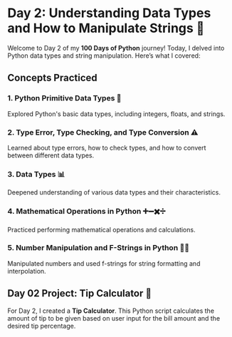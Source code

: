 # Day 2: Understanding Data Types and How to Manipulate Strings 🧩

Welcome to Day 2 of my **100 Days of Python** journey! Today, I delved into Python data types and string manipulation. Here’s what I covered:

## Concepts Practiced

### 1. Python Primitive Data Types 🔢
Explored Python's basic data types, including integers, floats, and strings.

### 2. Type Error, Type Checking, and Type Conversion ⚠️
Learned about type errors, how to check types, and how to convert between different data types.

### 3. Data Types 📊
Deepened understanding of various data types and their characteristics.

### 4. Mathematical Operations in Python ➕➖✖️➗
Practiced performing mathematical operations and calculations.

### 5. Number Manipulation and F-Strings in Python 🔄🧵
Manipulated numbers and used f-strings for string formatting and interpolation.

## Day 02 Project: Tip Calculator 💸

For Day 2, I created a **Tip Calculator**. This Python script calculates the amount of tip to be given based on user input for the bill amount and the desired tip percentage.
